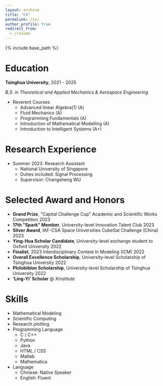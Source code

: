 ```yaml
---
layout: archive
title: "CV"
permalink: /cv/
author_profile: true
redirect_from:
  - /resume
---
```


{% include base_path %}

Education
======
**Tsinghua University**, 2021 - 2025

*B.S. in Theoretical and Applied Mechanics & Aerospace Engineering*

- Reverent Courses
  - Advanced linear Algebra(1) (A)
  - Fluid Mechanics (A)
  - Programming Fundamentals (A)
  - Introduction of Mathematical Modelling (A)
  - Introduction to Intelligent Systems (A+)

Research Experience
======
* Summer 2023: Research Assistant
  * National University of Singapore
  * Duties included: Signal Processing
  * Supervisor: Changsheng WU

Selected Award and Honors
======
-	**Grand Prize**, "Capital Challenge Cup" Academic and Scientific Works Competition	2023
-	**17th "Spark" Member**, University-level Innovation Talent Club	2023
-	**Silver Award**, IAF-CSA Space Universities CubeSat Challenge (China)	2023
-	**Ying-Hua Scholar Candidate**, University-level exchange student to Oxford University	2022
-	**Finalist**, 2023 Interdisciplinary Contest In Modeling (ICM)	2022
-	**Overall Excellence Scholarship**, University-level Scholarship of Tsinghua University	2022
-	**Philobiblon Scholarship**, University-level Scholarship of Tsinghua University	2022
-	**‘Ling-Yi’ Scholar** @ Xinstitute

Skills
======
* Mathematical Modeling
* Scientific Computing
* Research plotting
* Programming Language
  * C / C++
  * Python
  * Java
  * HTML / CSS
  * Matlab
  * Mathematica
* Language
  * Chinese: Native Speaker
  * English: Fluent

<!-- 

Publications
======
  <ul>{% for post in site.publications %}
    {% include archive-single-cv.html %}
  {% endfor %}</ul>
  
Talks
======
  <ul>{% for post in site.talks %}
    {% include archive-single-talk-cv.html %}
  {% endfor %}</ul>
  
Teaching
======
  <ul>{% for post in site.teaching %}
    {% include archive-single-cv.html %}
  {% endfor %}</ul>
  
Service and leadership
======
* Currently signed in to 43 different slack teams 

-->
